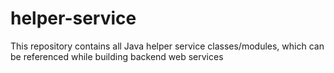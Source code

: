 # helper-service
This repository contains all Java helper service classes/modules, which can be referenced while building backend web services 
